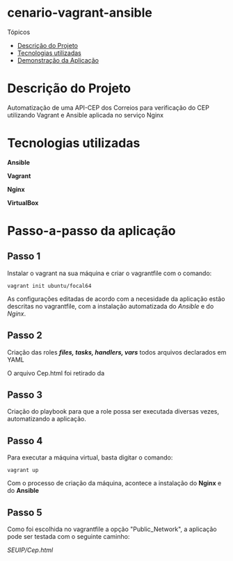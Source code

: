 # cenario-vagrant-ansible
Tópicos

* [Descrição do Projeto](#descrição-do-projeto)
* [Tecnologias utilizadas](#tecnologias-utilizadas)
* [Demonstração da Aplicação](#passo-a-passo-da-aplicação)

# Descrição do Projeto
  Automatização de uma API-CEP dos Correios para verificação do CEP utilizando Vagrant e Ansible aplicada no serviço Nginx
 
# Tecnologias utilizadas
**Ansible**

**Vagrant**

**Nginx**

**VirtualBox**

# Passo-a-passo da aplicação

## Passo 1
  Instalar o vagrant na sua máquina e criar o vagrantfile com o comando:

```vagrant init ubuntu/focal64```

  As configurações editadas de acordo com a necesidade da aplicação estão descritas no vagrantfile, com a instalação automatizada do *Ansible* e do *Nginx*.

## Passo 2 
  Criação das roles ***files, tasks, handlers, vars*** todos arquivos declarados em YAML
  
  O arquivo Cep.html foi retirado da 

## Passo 3 
  Criação do playbook para que a role possa ser executada diversas vezes, automatizando a aplicação.
## Passo 4 
  Para executar a máquina virtual, basta digitar o comando:

``` vagrant up ```

  Com o processo de criação da máquina, acontece a instalação do **Nginx** e do **Ansible**

## Passo 5 
  Como foi escolhida no vagrantfile a opção "Public_Network", a aplicação pode ser testada com o seguinte caminho:

*SEUIP/Cep.html*
